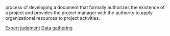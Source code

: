  process of developing a document that formally authorizes the existence of a project and provides the project manager with the authority to apply organizational
 resources to project activities.

[Expert judgment](https://github.com/harpreetsinghbajaj/blog/blob/master/management/PMP/PMBOK6/Tools%20&%20Techniques/Expert%20judgment/README.md#develop-project-charter)
[Data gathering](https://github.com/harpreetsinghbajaj/blog/blob/master/management/PMP/PMBOK6/Tools%20%26%20Techniques/Data%20gathering/README.md)
